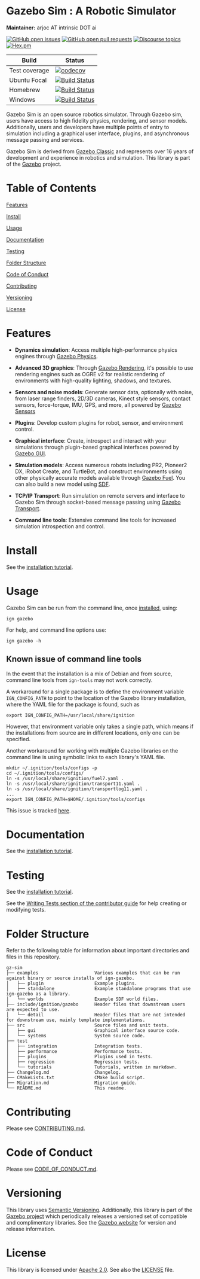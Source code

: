 # Gazebo Sim : A Robotic Simulator

**Maintainer:** arjoc AT intrinsic DOT ai

[![GitHub open issues](https://img.shields.io/github/issues-raw/gazebosim/gz-sim.svg)](https://github.com/gazebosim/gz-sim/issues)
[![GitHub open pull requests](https://img.shields.io/github/issues-pr-raw/gazebosim/gz-sim.svg)](https://github.com/gazebosim/gz-sim/pulls)
[![Discourse topics](https://img.shields.io/discourse/https/community.gazebosim.org/topics.svg)](https://community.gazebosim.org)
[![Hex.pm](https://img.shields.io/hexpm/l/plug.svg)](https://www.apache.org/licenses/LICENSE-2.0)

Build | Status
-- | --
Test coverage | [![codecov](https://codecov.io/gh/ignitionrobotics/ign-gazebo/branch/ign-gazebo6/graph/badge.svg)](https://codecov.io/gh/ignitionrobotics/ign-gazebo/branch/ign-gazebo6)
Ubuntu Focal  | [![Build Status](https://build.osrfoundation.org/buildStatus/icon?job=ignition_gazebo-ci-ign-gazebo6-focal-amd64)](https://build.osrfoundation.org/job/ignition_gazebo-ci-ign-gazebo6-focal-amd64)
Homebrew      | [![Build Status](https://build.osrfoundation.org/buildStatus/icon?job=ignition_gazebo-ci-ign-gazebo6-homebrew-amd64)](https://build.osrfoundation.org/job/ignition_gazebo-ci-ign-gazebo6-homebrew-amd64)
Windows       | [![Build Status](https://build.osrfoundation.org/job/ign_gazebo-ign-6-win/badge/icon)](https://build.osrfoundation.org/job/ign_gazebo-ign-6-win/)

Gazebo Sim is an open source robotics simulator. Through Gazebo sim, users have access to high fidelity physics, rendering, and sensor models. Additionally, users and developers have multiple points of entry to simulation including a graphical user interface, plugins, and asynchronous message passing and services.

Gazebo Sim is derived from [Gazebo Classic](http://classic.gazebosim.org) and represents over 16 years of development and experience in robotics and simulation. This library is part of the [Gazebo](https://gazebosim.org) project.

# Table of Contents

[Features](#features)

[Install](#install)

[Usage](#usage)

[Documentation](#documentation)

[Testing](#testing)

[Folder Structure](#folder-structure)

[Code of Conduct](#code-of-conduct)

[Contributing](#contributing)

[Versioning](#versioning)

[License](#license)

# Features

* **Dynamics simulation**: Access multiple high-performance physics engines
through
[Gazebo Physics](https://github.com/gazebosim/gz-physics).

* **Advanced 3D graphics**: Through
[Gazebo Rendering](https://github.com/gazebosim/gz-rendering),
it's possible to use rendering engines such as OGRE v2 for realistic rendering
of environments with high-quality lighting, shadows, and textures.

* **Sensors and noise models**: Generate sensor data, optionally with noise,
from laser range finders, 2D/3D cameras, Kinect style sensors, contact sensors,
force-torque, IMU, GPS, and more, all powered by
[Gazebo Sensors](https://github.com/gazebosim/gz-sensors)

* **Plugins**: Develop custom plugins for robot, sensor, and
environment control.

* **Graphical interface**: Create, introspect and interact with your simulations
through plugin-based graphical interfaces powered by
[Gazebo GUI](https://github.com/gazebosim/gz-gui).

* **Simulation models**: Access numerous robots including PR2, Pioneer2 DX,
iRobot Create, and TurtleBot, and construct environments using other physically
accurate models available through
[Gazebo Fuel](https://app.gazebosim.org/fuel). You can also build a
new model using [SDF](http://sdformat.org).

* **TCP/IP Transport**: Run simulation on remote servers and interface to Gazebo Sim through socket-based message passing using
[Gazebo Transport](https://github.com/gazebosim/gz-transport).

* **Command line tools**: Extensive command line tools for increased simulation
introspection and control.

# Install

See the [installation tutorial](https://gazebosim.org/api/gazebo/6.9/install.html).

# Usage

Gazebo Sim can be run from the command line, once [installed](#install), using:

```
ign gazebo
```

For help, and command line options use:

```
ign gazebo -h
```

## Known issue of command line tools

In the event that the installation is a mix of Debian and from source, command
line tools from `ign-tools` may not work correctly.

A workaround for a single package is to define the environment variable
`IGN_CONFIG_PATH` to point to the location of the Gazebo library installation,
where the YAML file for the package is found, such as
```
export IGN_CONFIG_PATH=/usr/local/share/ignition
```

However, that environment variable only takes a single path, which means if the
installations from source are in different locations, only one can be specified.

Another workaround for working with multiple Gazebo libraries on the command
line is using symbolic links to each library's YAML file.
```
mkdir ~/.ignition/tools/configs -p
cd ~/.ignition/tools/configs/
ln -s /usr/local/share/ignition/fuel7.yaml .
ln -s /usr/local/share/ignition/transport11.yaml .
ln -s /usr/local/share/ignition/transportlog11.yaml .
...
export IGN_CONFIG_PATH=$HOME/.ignition/tools/configs
```

This issue is tracked [here](https://github.com/gazebosim/gz-tools/issues/8).

# Documentation

See the [installation tutorial](https://gazebosim.org/api/gazebo/6.9/install.html).

# Testing

See the [installation tutorial](https://gazebosim.org/api/gazebo/6.9/install.html).

See the [Writing Tests section of the contributor guide](https://gazebosim.org/docs/all/contributing#writing-tests) for help creating or modifying tests.

# Folder Structure

Refer to the following table for information about important directories and files in this repository.

```
gz-sim
├── examples                     Various examples that can be run against binary or source installs of ign-gazebo.
│   ├── plugin                   Example plugins.
│   ├── standalone               Example standalone programs that use ign-gazebo as a library.
│   └── worlds                   Example SDF world files.
├── include/ignition/gazebo      Header files that downstream users are expected to use.
│   └── detail                   Header files that are not intended for downstream use, mainly template implementations.
├── src                          Source files and unit tests.
│   ├── gui                      Graphical interface source code.
│   └── systems                  System source code.
├── test
│   ├── integration              Integration tests.
│   ├── performance              Performance tests.
│   ├── plugins                  Plugins used in tests.
│   ├── regression               Regression tests.
│   └── tutorials                Tutorials, written in markdown.
├── Changelog.md                 Changelog.
├── CMakeLists.txt               CMake build script.
├── Migration.md                 Migration guide.
└── README.md                    This readme.
```

# Contributing

Please see
[CONTRIBUTING.md](https://github.com/gazebosim/gz-sim/blob/main/CONTRIBUTING.md).

# Code of Conduct

Please see
[CODE_OF_CONDUCT.md](https://github.com/gazebosim/gz-sim/blob/main/CODE_OF_CONDUCT.md).

# Versioning

This library uses [Semantic Versioning](https://semver.org/). Additionally, this library is part of the [Gazebo project](https://gazebosim.org) which periodically releases a versioned set of compatible and complimentary libraries. See the [Gazebo website](https://gazebosim.org) for version and release information.

# License

This library is licensed under [Apache 2.0](https://www.apache.org/licenses/LICENSE-2.0). See also the [LICENSE](https://github.com/gazebosim/gz-sim/blob/main/LICENSE) file.
